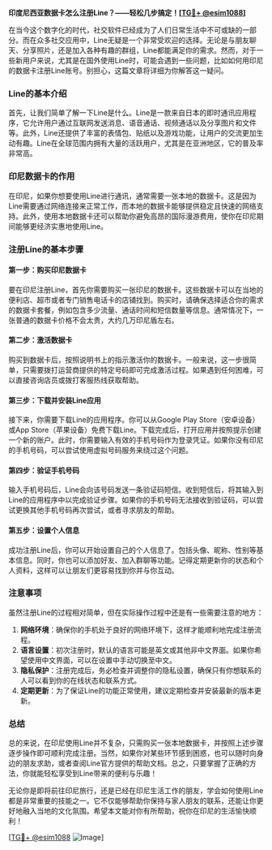 **印度尼西亚数据卡怎么注册Line？——轻松几步搞定！[[TG💪+ @esim1088](https://t.me/s/esim1088)]**

在当今这个数字化的时代，社交软件已经成为了人们日常生活中不可或缺的一部分。而在众多社交应用中，Line无疑是一个非常受欢迎的选择。无论是与朋友聊天、分享照片，还是加入各种有趣的群组，Line都能满足你的需求。然而，对于一些新用户来说，尤其是在国外使用Line时，可能会遇到一些问题，比如如何用印尼的数据卡注册Line账号。别担心，这篇文章将详细为你解答这一疑问。

### Line的基本介绍

首先，让我们简单了解一下Line是什么。Line是一款来自日本的即时通讯应用程序，它允许用户通过互联网发送消息、语音通话、视频通话以及分享图片和文件等。此外，Line还提供了丰富的表情包、贴纸以及游戏功能，让用户的交流更加生动有趣。Line在全球范围内拥有大量的活跃用户，尤其是在亚洲地区，它的普及率非常高。

### 印尼数据卡的作用

在印尼，如果你想要使用Line进行通讯，通常需要一张本地的数据卡。这是因为Line需要通过网络连接来正常工作，而本地的数据卡能够提供稳定且快速的网络支持。此外，使用本地数据卡还可以帮助你避免高昂的国际漫游费用，使你在印尼期间能够更经济实惠地使用Line。

### 注册Line的基本步骤

#### 第一步：购买印尼数据卡

要在印尼注册Line，首先你需要购买一张印尼的数据卡。这些数据卡可以在当地的便利店、超市或者专门销售电话卡的店铺找到。购买时，请确保选择适合你的需求的数据卡套餐，例如包含多少流量、通话时间和短信数量等信息。通常情况下，一张普通的数据卡价格不会太贵，大约几万印尼盾左右。

#### 第二步：激活数据卡

购买到数据卡后，按照说明书上的指示激活你的数据卡。一般来说，这一步很简单，只需要拨打运营商提供的特定号码即可完成激活过程。如果遇到任何困难，可以直接咨询店员或拨打客服热线获取帮助。

#### 第三步：下载并安装Line应用

接下来，你需要下载Line的应用程序。你可以从Google Play Store（安卓设备）或App Store（苹果设备）免费下载Line。下载完成后，打开应用并按照提示创建一个新的账户。此时，你需要输入有效的手机号码作为登录凭证。如果你没有印尼的手机号码，可以尝试使用虚拟号码服务来绕过这个问题。

#### 第四步：验证手机号码

输入手机号码后，Line会向该号码发送一条验证码短信。收到短信后，将其输入到Line的应用程序中以完成验证步骤。如果你的手机号码无法接收到验证码，可以尝试更换其他手机号码再次尝试，或者寻求朋友的帮助。

#### 第五步：设置个人信息

成功注册Line后，你可以开始设置自己的个人信息了。包括头像、昵称、性别等基本信息。同时，你也可以添加好友、加入群聊等功能。记得定期更新你的状态和个人资料，这样可以让朋友们更容易找到你并与你互动。

### 注意事项

虽然注册Line的过程相对简单，但在实际操作过程中还是有一些需要注意的地方：

1. **网络环境**：确保你的手机处于良好的网络环境下，这样才能顺利地完成注册流程。
2. **语言设置**：初次注册时，默认的语言可能是英文或其他非中文界面。如果你希望使用中文界面，可以在设置中手动切换至中文。
3. **隐私保护**：注册完成后，务必检查并调整你的隐私设置，确保只有你想联系的人可以看到你的在线状态和联系方式。
4. **定期更新**：为了保证Line的功能正常使用，建议定期检查并安装最新的版本更新。

### 总结

总的来说，在印尼使用Line并不复杂，只需购买一张本地数据卡，并按照上述步骤逐步操作即可顺利完成注册。当然，如果你对某些环节感到困惑，也可以随时向身边的朋友求助，或者查阅Line官方提供的帮助文档。总之，只要掌握了正确的方法，你就能轻松享受到Line带来的便利与乐趣！

无论你是即将前往印尼旅行，还是已经在印尼生活工作的朋友，学会如何使用Line都是非常重要的技能之一。它不仅能够帮助你保持与家人朋友的联系，还能让你更好地融入当地的文化氛围。希望本文能对你有所帮助，祝你在印尼的生活愉快顺利！

[[TG💪+ @esim1088](https://t.me/s/esim1088) ![Image](https://i.postimg.cc/4NQfJmqS/Snipaste-2025-05-13-00-14-12.png)]